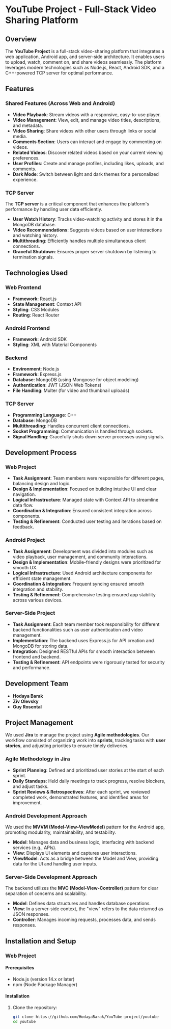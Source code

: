 # YouTube Project - Full-Stack Video Sharing Platform

## Overview

The **YouTube Project** is a full-stack video-sharing platform that integrates a web application, Android app, and server-side architecture. It enables users to upload, watch, comment on, and share videos seamlessly. The platform leverages modern technologies such as Node.js, React, Android SDK, and a C++-powered TCP server for optimal performance.

## Features

### Shared Features (Across Web and Android)

- **Video Playback**: Stream videos with a responsive, easy-to-use player.
- **Video Management**: View, edit, and manage video titles, descriptions, and metadata.
- **Video Sharing**: Share videos with other users through links or social media.
- **Comments Section**: Users can interact and engage by commenting on videos.
- **Related Videos**: Discover related videos based on your current viewing preferences.
- **User Profiles**: Create and manage profiles, including likes, uploads, and comments.
- **Dark Mode**: Switch between light and dark themes for a personalized experience.

### TCP Server

The **TCP server** is a critical component that enhances the platform's performance by handling user data efficiently.

- **User Watch History**: Tracks video-watching activity and stores it in the MongoDB database.
- **Video Recommendations**: Suggests videos based on user interactions and watching history.
- **Multithreading**: Efficiently handles multiple simultaneous client connections.
- **Graceful Shutdown**: Ensures proper server shutdown by listening to termination signals.

## Technologies Used

### Web Frontend

- **Framework**: React.js
- **State Management**: Context API
- **Styling**: CSS Modules
- **Routing**: React Router

### Android Frontend

- **Framework**: Android SDK
- **Styling**: XML with Material Components

### Backend

- **Environment**: Node.js
- **Framework**: Express.js
- **Database**: MongoDB (using Mongoose for object modeling)
- **Authentication**: JWT (JSON Web Tokens)
- **File Handling**: Multer (for video and thumbnail uploads)

### TCP Server

- **Programming Language**: C++
- **Database**: MongoDB
- **Multithreading**: Handles concurrent client connections.
- **Socket Programming**: Communication is handled through sockets.
- **Signal Handling**: Gracefully shuts down server processes using signals.

## Development Process

### Web Project

- **Task Assignment**: Team members were responsible for different pages, balancing design and logic.
- **Design & Implementation**: Focused on building intuitive UI and clear navigation.
- **Logical Infrastructure**: Managed state with Context API to streamline data flow.
- **Coordination & Integration**: Ensured consistent integration across components.
- **Testing & Refinement**: Conducted user testing and iterations based on feedback.

### Android Project

- **Task Assignment**: Development was divided into modules such as video playback, user management, and community interactions.
- **Design & Implementation**: Mobile-friendly designs were prioritized for smooth UX.
- **Logical Infrastructure**: Used Android architecture components for efficient state management.
- **Coordination & Integration**: Frequent syncing ensured smooth integration and stability.
- **Testing & Refinement**: Comprehensive testing ensured app stability across various devices.

### Server-Side Project

- **Task Assignment**: Each team member took responsibility for different backend functionalities such as user authentication and video management.
- **Implementation**: The backend uses Express.js for API creation and MongoDB for storing data.
- **Integration**: Designed RESTful APIs for smooth interaction between frontend and backend.
- **Testing & Refinement**: API endpoints were rigorously tested for security and performance.

## Development Team

- **Hodaya Barak**
- **Ziv Olevsky**
- **Guy Rosental**

## Project Management

We used **Jira** to manage the project using **Agile methodologies**. Our workflow consisted of organizing work into **sprints**, tracking tasks with **user stories**, and adjusting priorities to ensure timely deliveries.

### Agile Methodology in Jira

- **Sprint Planning**: Defined and prioritized user stories at the start of each sprint.
- **Daily Standups**: Held daily meetings to track progress, resolve blockers, and adjust tasks.
- **Sprint Reviews & Retrospectives**: After each sprint, we reviewed completed work, demonstrated features, and identified areas for improvement.

### Android Development Approach

We used the **MVVM (Model-View-ViewModel)** pattern for the Android app, promoting modularity, maintainability, and testability.

- **Model**: Manages data and business logic, interfacing with backend services (e.g., APIs).
- **View**: Displays UI elements and captures user interactions.
- **ViewModel**: Acts as a bridge between the Model and View, providing data for the UI and handling user inputs.

### Server-Side Development Approach

The backend utilizes the **MVC (Model-View-Controller)** pattern for clear separation of concerns and scalability.

- **Model**: Defines data structures and handles database operations.
- **View**: In a server-side context, the "view" refers to the data returned as JSON responses.
- **Controller**: Manages incoming requests, processes data, and sends responses.

## Installation and Setup

### Web Project

#### Prerequisites

- Node.js (version 14.x or later)
- npm (Node Package Manager)

#### Installation

1. Clone the repository:
   ```bash
   git clone https://github.com/HodayaBarak/YouTube-project/youtube
   cd youtube
